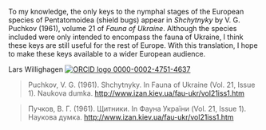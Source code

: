 To my knowledge, the only keys to the nymphal stages of the European species of Pentatomoidea (shield bugs) appear in _Shchytnyky_ by V. G. Puchkov (1961), volume 21 of _Fauna of Ukraine_. Although the species included were only intended to encompass the fauna of Ukraine, I think these keys are still useful for the rest of Europe. With this translation, I hope to make these keys available to a wider European audience.

Lars Willighagen [![ORCID logo](https://info.orcid.org/wp-content/uploads/2020/12/orcid_16x16.gif) 0000-0002-4751-4637](https://orcid.org/0000-0002-4751-4637)

> Puchkov, V. G. (1961). Shchytnyky. In Fauna of Ukraine (Vol. 21, Issue 1). Naukova dumka. http://www.izan.kiev.ua/fau-ukr/vol21iss1.htm

> Пучков, В. Г. (1961). Щитники. In Фауна України (Vol. 21, Issue 1). Наукова думка. http://www.izan.kiev.ua/fau-ukr/vol21iss1.htm
